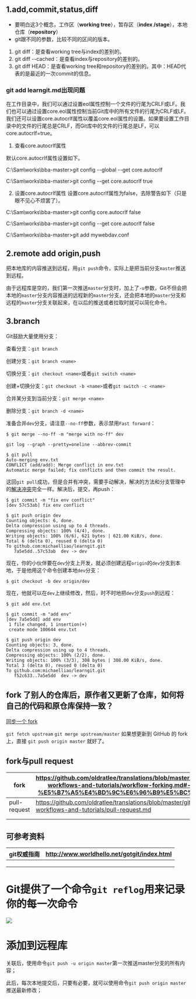 ## 1.add,commit,status,diff

- 要明白这3个概念，工作区（**working tree**），暂存区（**index /stage**），本地仓库（**repository**）
- git跟不同的参数，比较不同的区间的版本。
1. git diff：是查看working tree与index的差别的。
2. git diff --cached：是查看index与repository的差别的。
3. git diff HEAD：是查看working tree和repository的差别的。其中：HEAD代表的是最近的一次commit的信息。

### git add learngit.md出现问题

在工作目录中，我们可以通过设置eol属性控制一个文件的行尾为CRLF或LF。我们也可以通过设置core.eol属性控制当前Git库中的所有文件的行尾为CRLF或LF。我们还可以设置core.autocrlf属性以覆盖core.eol属性的设置。如果要设置工作目录中的文件的行尾总是CRLF，而Git库中的文件的行尾总是LF，可以core.autocrlf=true。

1. 查看core.autocrlf属性

默认core.autocrlf属性设置如下。

C:\Sam\works\bba-master>git config --global --get core.autocrlf

C:\Sam\works\bba-master>git config --get core.autocrlf
true

2. 设置core.autocrlf属性
   设置core.autocrlf属性为false，去除警告如下（只是眼不见心不烦罢了）。

C:\Sam\works\bba-master>git config core.autocrlf false

C:\Sam\works\bba-master>git config --get core.autocrlf
false

C:\Sam\works\bba-master>git add mywebdav.conf

## 2.remote add origin,push

把本地库的内容推送到远程，用`git push`命令，实际上是把当前分支`master`推送到远程。

由于远程库是空的，我们第一次推送`master`分支时，加上了`-u`参数，Git不但会把本地的`master`分支内容推送的远程新的`master`分支，还会把本地的`master`分支和远程的`master`分支关联起来，在以后的推送或者拉取时就可以简化命令。

## 3.branch

Git鼓励大量使用分支：

查看分支：`git branch`

创建分支：`git branch <name>`

切换分支：`git checkout <name>`或者`git switch <name>`

创建+切换分支：`git checkout -b <name>`或者`git switch -c <name>`

合并某分支到当前分支：`git merge <name>`

删除分支：`git branch -d <name>`

准备合并`dev`分支，请注意`--no-ff`参数，表示禁用`Fast forward`：

```
$ git merge --no-ff -m "merge with no-ff" dev
```

```
git log --graph --pretty=oneline --abbrev-commit
```

```
$ git pull
Auto-merging env.txt
CONFLICT (add/add): Merge conflict in env.txt
Automatic merge failed; fix conflicts and then commit the result.
```

这回`git pull`成功，但是合并有冲突，需要手动解决，解决的方法和分支管理中的[解决冲突](http://www.liaoxuefeng.com/wiki/896043488029600/900004111093344)完全一样。解决后，提交，再push：

```
$ git commit -m "fix env conflict"
[dev 57c53ab] fix env conflict

$ git push origin dev
Counting objects: 6, done.
Delta compression using up to 4 threads.
Compressing objects: 100% (4/4), done.
Writing objects: 100% (6/6), 621 bytes | 621.00 KiB/s, done.
Total 6 (delta 0), reused 0 (delta 0)
To github.com:michaelliao/learngit.git
   7a5e5dd..57c53ab  dev -> dev
```

现在，你的小伙伴要在`dev`分支上开发，就必须创建远程`origin`的`dev`分支到本地，于是他用这个命令创建本地`dev`分支：

```
$ git checkout -b dev origin/dev
```

现在，他就可以在`dev`上继续修改，然后，时不时地把`dev`分支`push`到远程：

```
$ git add env.txt

$ git commit -m "add env"
[dev 7a5e5dd] add env
 1 file changed, 1 insertion(+)
 create mode 100644 env.txt

$ git push origin dev
Counting objects: 3, done.
Delta compression using up to 4 threads.
Compressing objects: 100% (2/2), done.
Writing objects: 100% (3/3), 308 bytes | 308.00 KiB/s, done.
Total 3 (delta 0), reused 0 (delta 0)
To github.com:michaelliao/learngit.git
   f52c633..7a5e5dd  dev -> dev
```

## fork 了别人的仓库后，原作者又更新了仓库，如何将自己的代码和原仓库保持一致？

[同步一个 fork](https://gaohaoyang.github.io/2015/04/12/Syncing-a-fork/)

`git fetch upstream` `git merge upstream/master` 如果想更新到 GitHub 的 fork 上，直接 `git push origin master` 就好了。

## fork与pull request

| fork         | https://github.com/oldratlee/translations/blob/master/git-workflows-and-tutorials/workflow-forking.md#-%E5%B7%A5%E4%BD%9C%E6%96%B9%E5%BC%8F |
| ------------ | ------------------------------------------------------------------------------------------------------------------------------------------- |
| pull-request | https://github.com/oldratlee/translations/blob/master/git-workflows-and-tutorials/pull-request.md                                           |
|              |                                                                                                                                             |
|              |                                                                                                                                             |

## 可参考资料

| git权威指南 | http://www.worldhello.net/gotgit/index.html |
| ------- | ------------------------------------------- |
|         |                                             |
|         |                                             |
|         |                                             |

# Git提供了一个命令`git reflog`用来记录你的每一次命令

![](D:\SE2\deep_learning\learngit\imgs\z99.png)



# 添加到远程库

关联后，使用命令`git push -u origin master`第一次推送master分支的所有内容；

此后，每次本地提交后，只要有必要，就可以使用命令`git push origin master`推送最新修改；
